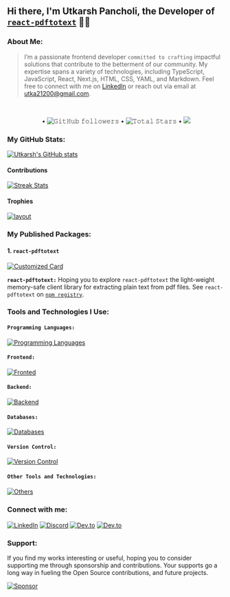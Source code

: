 ## Hi there, I'm Utkarsh Pancholi, the Developer of [`react-pdftotext`](https://www.npmjs.com/package/react-pdftotext) 👋🏻

### About Me:
> I’m a passionate frontend developer `committed to crafting` impactful solutions that contribute to the betterment of our community. My expertise spans a variety of technologies, including TypeScript, JavaScript, React, Next.js, HTML, CSS, YAML, and Markdown. Feel free to connect with me on [LinkedIn](https://www.linkedin.com/in/utkarsh-pancholi-7895261a9/) or reach out via email at [utka21200@gmail.com](mailto:utka21200@gmail.com).
<br/>
<p align="center">
  <img alt src="https://komarev.com/ghpvc/?username=Utkarsh212&style=flat&color=6B6EF3"> •
  <img alt="𝙶𝚒𝚝𝙷𝚞𝚋 𝚏𝚘𝚕𝚕𝚘𝚠𝚎𝚛𝚜" src="https://img.shields.io/github/followers/Utkarsh212?label=Followers&style=social"/> •
  <img src="https://img.shields.io/github/stars/Utkarsh212?label=Stars" alt="𝚃𝚘𝚝𝚊𝚕 𝚂𝚝𝚊𝚛𝚜"/> •
  <a href="https://github.com/sponsors/Utkarsh212"><img src="https://img.shields.io/static/v1?label=Sponsor&message=%E2%9D%A4&logo=GitHub&color=%23fe8e86"/></a>
</p>

### My GitHub Stats:
[![Utkarsh's GitHub stats](https://github-readme-stats.vercel.app/api?username=Utkarsh212&show_icons=true&show=reviews,discussions_started,discussions_answered,prs_merged,prs_merged_percentage)](https://github.com/Utkarsh212#detailed)

#### Contributions
<div align="left">
	<a href="https://github.com/Utkarsh212/diff-ymd-package.git"><img alt="Streak Stats" src="https://github-readme-streak-stats.herokuapp.com/?user=Utkarsh212&hide_border=true&show_icons=true&currStreakNum=e9ecef&sideNums=e9ecef&border=272b30&currStreakLabel=e9ecef&background=272b30&sideLabels=e9ecef&dates=7a8288" /></a>
</div>

#### Trophies
[![layout](https://github-profile-trophy.vercel.app/?username=Utkarsh212&column=3&margin-w=25&margin-h=20)](https://github.com/Utkarsh212#trophies)

### My Published Packages:
#### 1. `react-pdftotext`

[![Customized Card](https://github-readme-stats.vercel.app/api/pin?username=Utkarsh212&repo=react-pdftotext&title_color=fff&icon_color=f9f9f9&text_color=9f9f9f&bg_color=151515)](https://github.com/Utkarsh212/diff-ymd-package.git)

**`react-pdftotext:`** Hoping you to explore `react-pdftotext` the light-weight memory-safe client library for extracting plain text from pdf files. See `react-pdftotext` on [`npm registry`](https://www.npmjs.com/package/react-pdftotext).


### Tools and Technologies I Use:

#### `Programming Languages:`
[![Programming Languages](https://skillicons.dev/icons?i=javascript,typescript,py,c,latex,matlab&theme=light)](https://skillicons.dev)

#### `Frontend:`
[![Fronted](https://skillicons.dev/icons?i=react,redux,next,threejs,html,css,tailwind,materialui,bootstrap,jest&theme=light)](https://skillicons.dev)

#### `Backend:`
[![Backend](https://skillicons.dev/icons?i=nodejs,express&theme=light)](https://skillicons.dev)

#### `Databases:`
[![Databases](https://skillicons.dev/icons?i=mongodb,mysql&theme=light)](https://skillicons.dev)

#### `Version Control:`
[![Version Control](https://skillicons.dev/icons?i=git,github,githubactions,azure&theme=light)](https://skillicons.dev)

#### `Other Tools and Technologies:`
[![Others](https://skillicons.dev/icons?i=vite,vscode,npm,md,webpack,babel,figma&theme=light)](https://skillicons.dev)

### Connect with me:

<p align="left">
<a href="https://www.linkedin.com/in/utkarsh-pancholi-7895261a9/" target="blank"><img align="center" src="https://img.shields.io/badge/LinkedIn-0077B5?style=for-the-badge&logo=linkedin&logoColor=white" alt="LinkedIn" /></a>
<a href="https://discordapp.com/users/piUP#3066/" target="blank"><img align="center" src="https://img.shields.io/badge/Discord-7289DA?style=for-the-badge&logo=discord&logoColor=white" alt="Discord"/></a> 
<a href="https://dev.to/utkarsh212" target="blank"><img align="center" src="https://img.shields.io/badge/dev.to-0A0A0A?style=for-the-badge&logo=dev.to&logoColor=white" alt="Dev.to" /></a>
<a href="https://stackoverflow.com/users/15195716/uhpi" target="blank"><img align="center" src="https://img.shields.io/badge/Stack_Overflow-orange?style=for-the-badge&logo=stackoverflow&logoColor=white" alt="Dev.to" /></a>
</p>

### Support:
If you find my works interesting or useful, hoping you to consider supporting me through sponsorship and contributions. Your supports go a long way in fueling the Open Source contributions, and future projects.

[![Sponsor](https://img.shields.io/badge/Sponsor-Me-green)](https://github.com/sponsors/Utkarsh212)
